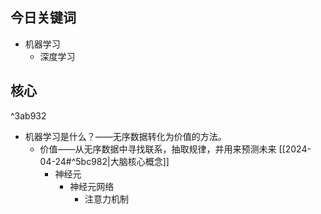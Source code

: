 ## 今日关键词

- 机器学习
	- 深度学习

## 核心

^3ab932

- 机器学习是什么？——无序数据转化为价值的方法。
	- 价值——从无序数据中寻找联系，抽取规律，并用来预测未来
		[[2024-04-24#^5bc982|大脑核心概念]] 
		- 神经元
			- 神经元网络
				- 注意力机制